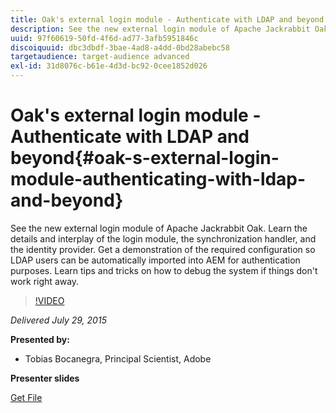 ```yaml
---
title: Oak's external login module - Authenticate with LDAP and beyond
description: See the new external login module of Apache Jackrabbit Oak. Learn the details and interplay of the login module, the synchronization handler, and the identity provider. Get a demonstration of the required configuration so LDAP users can be automatically imported into AEM for authentication purposes. Learn tips and tricks on how to debug the system if things don't work right away.
uuid: 97f60619-50fd-4f6d-ad77-3afb5951846c
discoiquuid: dbc3dbdf-3bae-4ad8-a4dd-0bd28abebc58
targetaudience: target-audience advanced
exl-id: 31d8076c-b61e-4d3d-bc92-0cee1852d026
---
```

# Oak's external login module - Authenticate with LDAP and beyond{#oak-s-external-login-module-authenticating-with-ldap-and-beyond}

See the new external login module of Apache Jackrabbit Oak. Learn the details and interplay of the login module, the synchronization handler, and the identity provider. Get a demonstration of the required configuration so LDAP users can be automatically imported into AEM for authentication purposes. Learn tips and tricks on how to debug the system if things don't work right away.

>[!VIDEO](https://video.tv.adobe.com/v/19382/?quality=9)

*Delivered July 29, 2015*

**Presented by:**

* Tobias Bocanegra, Principal Scientist, Adobe

**Presenter slides**

[Get File](assets/oak-ldap-cqgems.pdf)
<!--
[Get back to the Overview](https://helpx.adobe.com/experience-manager/kt/eseminars/gems/aem-index.html)
-->
